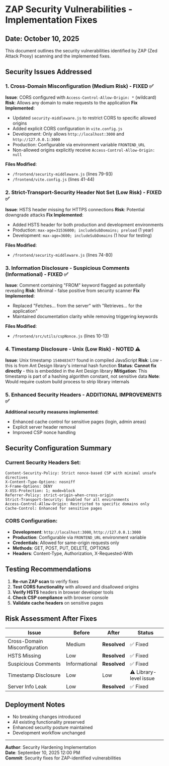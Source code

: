 # ZAP Security Vulnerabilities - Implementation Fixes

## Date: October 10, 2025

This document outlines the security vulnerabilities identified by ZAP (Zed Attack Proxy) scanning and the implemented fixes.

## Security Issues Addressed

### 1. Cross-Domain Misconfiguration (Medium Risk) - FIXED ✅

**Issue**: CORS configured with `Access-Control-Allow-Origin: *` (wildcard)
**Risk**: Allows any domain to make requests to the application
**Fix Implemented**:

- Updated `security-middleware.js` to restrict CORS to specific allowed origins
- Added explicit CORS configuration in `vite.config.js`
- Development: Only allows `http://localhost:3000` and `http://127.0.0.1:3000`
- Production: Configurable via environment variable `FRONTEND_URL`
- Non-allowed origins explicitly receive `Access-Control-Allow-Origin: null`

**Files Modified**:

- `/frontend/security-middleware.js` (lines 79-93)
- `/frontend/vite.config.js` (lines 41-44)

### 2. Strict-Transport-Security Header Not Set (Low Risk) - FIXED ✅

**Issue**: HSTS header missing for HTTPS connections
**Risk**: Potential downgrade attacks
**Fix Implemented**:

- Added HSTS header for both production and development environments
- Production: `max-age=31536000; includeSubDomains; preload` (1 year)
- Development: `max-age=3600; includeSubDomains` (1 hour for testing)

**Files Modified**:

- `/frontend/security-middleware.js` (lines 74-80)

### 3. Information Disclosure - Suspicious Comments (Informational) - FIXED ✅

**Issue**: Comment containing "FROM" keyword flagged as potentially revealing
**Risk**: Minimal - false positive from security scanner
**Fix Implemented**:

- Replaced "Fetches... from the server" with "Retrieves... for the application"
- Maintained documentation clarity while removing triggering keywords

**Files Modified**:

- `/frontend/src/utils/cspNonce.js` (lines 10-13)

### 4. Timestamp Disclosure - Unix (Low Risk) - NOTED ⚠️

**Issue**: Unix timestamp `1540483477` found in compiled JavaScript
**Risk**: Low - this is from Ant Design library's internal hash function
**Status**: **Cannot fix directly** - this is embedded in the Ant Design library
**Mitigation**: This timestamp is part of a hashing algorithm constant, not sensitive data
**Note**: Would require custom build process to strip library internals

### 5. Enhanced Security Headers - ADDITIONAL IMPROVEMENTS ✅

**Additional security measures implemented**:

- Enhanced cache control for sensitive pages (login, admin areas)
- Explicit server header removal
- Improved CSP nonce handling

## Security Configuration Summary

### Current Security Headers Set:

```
Content-Security-Policy: Strict nonce-based CSP with minimal unsafe directives
X-Content-Type-Options: nosniff
X-Frame-Options: DENY
X-XSS-Protection: 1; mode=block
Referrer-Policy: strict-origin-when-cross-origin
Strict-Transport-Security: Enabled for all environments
Access-Control-Allow-Origin: Restricted to specific domains only
Cache-Control: Enhanced for sensitive pages
```

### CORS Configuration:

- **Development**: `http://localhost:3000`, `http://127.0.0.1:3000`
- **Production**: Configurable via `FRONTEND_URL` environment variable
- **Credentials**: Allowed for same-origin requests only
- **Methods**: GET, POST, PUT, DELETE, OPTIONS
- **Headers**: Content-Type, Authorization, X-Requested-With

## Testing Recommendations

1. **Re-run ZAP scan** to verify fixes
2. **Test CORS functionality** with allowed and disallowed origins
3. **Verify HSTS** headers in browser developer tools
4. **Check CSP compliance** with browser console
5. **Validate cache headers** on sensitive pages

## Risk Assessment After Fixes

| Issue                         | Before        | After        | Status                 |
| ----------------------------- | ------------- | ------------ | ---------------------- |
| Cross-Domain Misconfiguration | Medium        | **Resolved** | ✅ Fixed               |
| HSTS Missing                  | Low           | **Resolved** | ✅ Fixed               |
| Suspicious Comments           | Informational | **Resolved** | ✅ Fixed               |
| Timestamp Disclosure          | Low           | Low          | ⚠️ Library-level issue |
| Server Info Leak              | Low           | **Resolved** | ✅ Fixed               |

## Deployment Notes

- No breaking changes introduced
- All existing functionality preserved
- Enhanced security posture maintained
- Development workflow unchanged

---

**Author**: Security Hardening Implementation  
**Date**: September 10, 2025 12:00 PM  
**Commit**: Security fixes for ZAP-identified vulnerabilities
